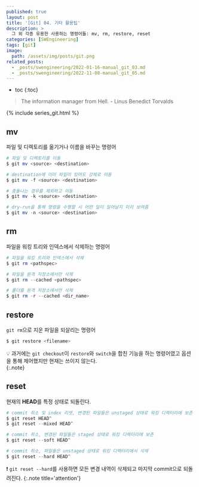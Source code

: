 ```yaml
---
published: true
layout: post
title: '[Git] 04. 기타 활용팁'
description: >
  그 외 각종 유용한 사용하는 명령어들: mv, rm, restore, reset
categories: [SWEngineering]
tags: [git]
image:
  path: /assets/img/posts/git.png
related_posts:
  - _posts/swengineering/2022-01-16-manual_git_03.md
  - _posts/swengineering/2022-11-08-manual_git_05.md
---
```

* toc
{:toc}

> The information manager from Hell. - Linus Benedict Torvalds

{% include series_git.html %}

## mv

파일 및 디렉토리를 옮기거나 이름을 바꾸는 명령어  

```powershell
# 파일 및 디렉토리를 이동
$ git mv <source> <destination>

# destination에 이미 파일이 있어도 강제로 이동
$ git mv -f <source> <destination>

# 충돌나는 경우를 제외하고 이동
$ git mv -k <source> <destination>

# dry-run을 통해 명령을 수행할 시 어떤 일이 일어날지 미리 보여줌
$ git mv -n <source> <destination>
```

## rm

파일을 워킹 트리와 인덱스에서 삭제하는 명령어  

```powershell
# 파일을 워킹 트리와 인덱스에서 삭제
$ git rm <pathspec>

# 파일을 원격 저장소에서만 삭제
$ git rm --cached <pathspec>

# 폴더를 원격 저장소에서만 삭제
$ git rm -r --cached <dir_name>
```

## restore

`git rm`으로 지운 파일을 되살리는 명령어  

```powershell
$ git restore <filename>
```

💡 과거에는 `git checkout`이 `restore`와 `switch`을 합친 기능을 하는 명령어였고 옵션을 통해 제어했지만 현재는 쓰이지 않는다.  
{:.note}

## reset

현재의 **HEAD**를 특정 상태로 되돌린다.  

```powershell
# commit 취소 및 index 리셋, 변경된 파일들은 unstaged 상태로 워킹 디렉터리에 보존
$ git reset HEAD^
$ git reset --mixed HEAD^

# commit 취소, 변경된 파일들은 staged 상태로 워킹 디렉터리에 보존
$ git reset --soft HEAD^

# commit 취소, 파일들은 unstaged 상태로 워킹 디렉터리에서 삭제
$ git reset --hard HEAD^
```

❗ `git reset --hard`를 사용하면 모든 변경 내역이 삭제되고 마지막 commit으로 되돌려진다.
{:.note title='attention'}